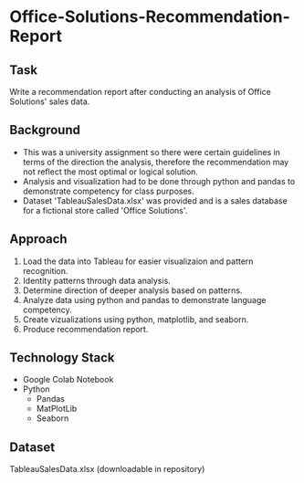 # Office-Solutions-Recommendation-Report

## Task
Write a recommendation report after conducting an analysis of Office Solutions' sales data.

## Background
- This was a university assignment so there were certain guidelines in terms of the direction the analysis, therefore the recommendation may not reflect the most optimal or logical solution.
- Analysis and visualization had to be done through python and pandas to demonstrate competency for class purposes.
- Dataset 'TableauSalesData.xlsx' was provided and is a sales database for a fictional store called 'Office Solutions'. 

## Approach
1. Load the data into Tableau for easier visualizaion and pattern recognition.
2. Identity patterns through data analysis.
3. Determine direction of deeper analysis based on patterns.
4. Analyze data using python and pandas to demonstrate language competency.
5. Create vizualizations using python, matplotlib, and seaborn.
6. Produce recommendation report.

## Technology Stack
- Google Colab Notebook
- Python
  - Pandas
  - MatPlotLib
  - Seaborn

## Dataset
TableauSalesData.xlsx (downloadable in repository)
